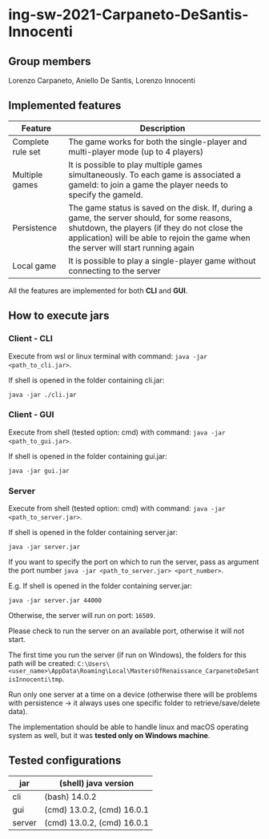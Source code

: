 # ing-sw-2021-Carpaneto-DeSantis-Innocenti
## Group members
Lorenzo Carpaneto, Aniello De Santis, Lorenzo Innocenti

## Implemented features
|Feature|Description|
---|---
|Complete rule set|The game works for both the single-player and multi-player mode (up to 4 players)|
|Multiple games|It is possible to play multiple games simultaneously. To each game is associated a gameId: to join a game the player needs to specify the gameId.|
|Persistence|The game status is saved on the disk. If, during a game, the server should, for some reasons, shutdown, the players (if they do not close the application) will be able to rejoin the game when the server will start running again|
|Local game|It is possible to play a single-player game without connecting to the server|

All the features are implemented for both **CLI** and **GUI**.

## How to execute jars
### Client - CLI
Execute from wsl or linux terminal with command: `java -jar <path_to_cli.jar>`.

If shell is opened in the folder containing cli.jar:
```
java -jar ./cli.jar
```

### Client - GUI
Execute from shell (tested option: cmd) with command: `java -jar <path_to_gui.jar>`.

If shell is opened in the folder containing gui.jar:
```
java -jar gui.jar
```

### Server
Execute from shell (tested option: cmd) with command: `java -jar <path_to_server.jar>`.

If shell is opened in the folder containing server.jar:
```
java -jar server.jar
```

If you want to specify the port on which to run the server, pass as argument the port number `java -jar <path_to_server.jar> <port_number>`. 

E.g. If shell is opened in the folder containing server.jar:
```
java -jar server.jar 44000
```

Otherwise, the server will run on port: `16509`.

Please check to run the server on an available port, otherwise it will not start.

The first time you run the server (if run on Windows), the folders for this path will be created: `C:\Users\<user_name>\AppData\Roaming\Local\MastersOfRenaissance_CarpanetoDeSantisInnocenti\tmp`.

Run only one server at a time on a device (otherwise there will be problems with persistence -> it always uses one specific folder to retrieve/save/delete data).

The implementation should be able to handle linux and macOS operating system as well, but it was **tested only on Windows machine**.

## Tested configurations
|jar|(shell) java version|
---|---
|cli|(bash) 14.0.2|
|gui|(cmd) 13.0.2, (cmd) 16.0.1|
|server|(cmd) 13.0.2, (cmd) 16.0.1|

